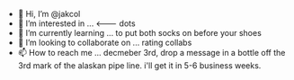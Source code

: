 - 👋 Hi, I’m @jakcol
- 👀 I’m interested in ... <--- dots 
- 🌱 I’m currently learning ... to put both socks on before your shoes 
- 💞️ I’m looking to collaborate on ... rating collabs
- 📫 How to reach me ... decmeber 3rd, drop a message in a bottle off the 3rd mark of the alaskan pipe line. i'll get it in 5-6 business weeks. 

<!---
jakcol/jakcol is a ✨ special ✨ repository because its `README.md` (this file) appears on your GitHub profile.
You can click the Preview link to take a look at your changes.
--->
